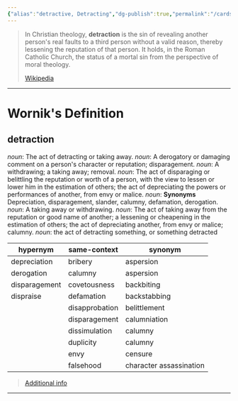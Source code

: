 ```yaml
---
{"alias":"detractive, Detracting","dg-publish":true,"permalink":"/cards/related-concepts-and-theories/detraction/","dgPassFrontmatter":true,"created":"2023-05-08T20:34:09.368+02:00","updated":"2023-05-08T20:45:02.184+02:00"}
---
```


> In Christian theology, **detraction** is the sin of revealing another person's real faults to a third person without a valid reason, thereby lessening the reputation of that person. It holds, in the Roman Catholic Church, the status of a mortal sin from the perspective of moral theology.
>
> [Wikipedia](https://en.wikipedia.org/wiki/Detraction)
---
# Wornik's Definition
## detraction
*noun*: The act of detracting or taking away.
*noun*: A derogatory or damaging comment on a person's character or reputation; disparagement.
*noun*: A withdrawing; a taking away; removal.
*noun*: The act of disparaging or belittling the reputation or worth of a person, with the view to lessen or lower him in the estimation of others; the act of depreciating the powers or performances of another, from envy or malice.
*noun*: <strong>Synonyms</strong> Depreciation, disparagement, slander, calumny, defamation, derogation.
*noun*: A taking away or withdrawing.
*noun*: The act of taking away from the reputation or good name of another; a lessening or cheapening in the estimation of others; the act of depreciating another, from envy or malice; calumny.
*noun*: the act of <xref>detracting</xref> something, or something <xref>detracted</xref>

| hypernym |same-context |synonym |
| --- | --- | --- |
| depreciation | bribery | aspersion |
| derogation | calumny | aspersion |
| disparagement | covetousness | backbiting |
| dispraise | defamation | backstabbing |
|  | disapprobation | belittlement |
|  | disparagement | calumniation |
|  | dissimulation | calumny |
|  | duplicity | calumny |
|  | envy | censure |
|  | falsehood | character assassination |

> [Additional info](https://www.wordnik.com/words/detraction)
---